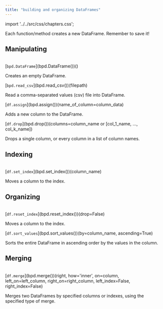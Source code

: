 ```yaml
---
title: "building and organizing DataFrames"
---
```

import '../../src/css/chapters.css';

<p className="main-description">Each function/method creates a new DataFrame. Remember to save it!</p>

## Manipulating
<br />

<div className="method-container">
    <div className="method">
        [<code>bpd.DataFrame</code>](bpd.DataFrame())()
    </div>
    <div className="description">
        <p>Creates an empty DataFrame.</p>
    </div>
</div>

<div className="method-container">
    <div className="method">
        [<code>bpd.read_csv</code>](bpd.read_csv())(filepath)
    </div>
    <div className="description">
        <p>Read a comma-separated values (csv) file into DataFrame.</p>
    </div>
</div>

<div className="method-container">
    <div className="method">
        [<code>df.assign</code>](bpd.assign())(name_of_column=column_data)
    </div>
    <div className="description">
        <p>Adds a new column to the DataFrame.</p>
    </div>
</div>

<div className="method-container">
    <div className="method">
        [<code>df.drop</code>](bpd.drop())(columns=column_name or [col_1_name, ..., col_k_name])
    </div>
    <div className="description">
        <p>Drops a single column, or every column in a list of column names.</p>
    </div>
</div>

## Indexing
<br />

<div className="method-container">
    <div className="method">
        [<code>df.set_index</code>](bpd.set_index())(column_name)
    </div>
    <div className="description">
        <p>Moves a column to the index.</p>
    </div>
</div>

## Organizing
<br />

<div className="method-container">
    <div className="method">
        [<code>df.reset_index</code>](bpd.reset_index())(drop=False)
    </div>
    <div className="description">
        <p>Moves a column to the index.</p>
    </div>
</div>

<div className="method-container">
    <div className="method">
        [<code>df.sort_values</code>](bpd.sort_values())(by=column_name, ascending=True)
    </div>
    <div className="description">
        <p>Sorts the entire DataFrame in ascending order by the values in the column.</p>
    </div>
</div>

## Merging
<br />

<div className="method-container">
    <div className="method">
        [<code>df.merge</code>](bpd.merge())(right, how='inner', on=column, left_on=left_column, right_on=right_column, left_index=False, right_index=False)
    </div>
    <div className="description">
        <p>Merges two DataFrames by specified columns or indexes, using the specified type of merge.</p>
    </div>
</div>